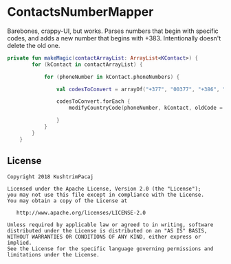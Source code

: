 ContactsNumberMapper
============

Barebones, crappy-UI, but works.
Parses numbers that begin with specific codes, and adds a new number that begins with +383. Intentionally doesn't delete the old one.


```kotlin
private fun makeMagic(contactArrayList: ArrayList<KContact>) {
        for (kContact in contactArrayList) {

            for (phoneNumber in kContact.phoneNumbers) {

                val codesToConvert = arrayOf("+377", "00377", "+386", "00386", "+381", "00381")

                codesToConvert.forEach {
                    modifyCountryCode(phoneNumber, kContact, oldCode = it, newCode = "+383")

                }
            }
        }
    }
```


License
-------

    Copyright 2018 KushtrimPacaj

    Licensed under the Apache License, Version 2.0 (the "License");
    you may not use this file except in compliance with the License.
    You may obtain a copy of the License at

       http://www.apache.org/licenses/LICENSE-2.0

    Unless required by applicable law or agreed to in writing, software
    distributed under the License is distributed on an "AS IS" BASIS,
    WITHOUT WARRANTIES OR CONDITIONS OF ANY KIND, either express or implied.
    See the License for the specific language governing permissions and
    limitations under the License.

